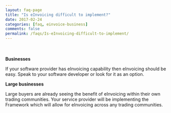 ```yaml
---
layout: faq-page
title: "Is eInvoicing difficult to implement?"
date: 2017-02-24
categories: [faq, einvoice-business]
comments: false
permalink: /faqs/Is-eInvoicing-difficult-to-implement/
---
```

<BR/> <BR/> **Businesses**

If your software provider has eInvoicing capability then eInvoicing should be easy. Speak to your software developer or look for it as an option.

**Large businesses**

Large buyers are already seeing the benefit of eInvoicing within their own trading communities. Your service provider will be implementing the Framework which will allow for eInvoicing across any trading communities.

